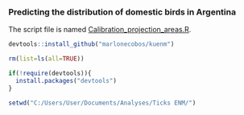 
### Predicting the distribution of domestic birds in Argentina

The script file is named [Calibration_projection_areas.R](./Calibration_projection_areas.R).


```r
devtools::install_github("marlonecobos/kuenm")

rm(list=ls(all=TRUE))

if(!require(devtools)){
  install.packages("devtools")
}

setwd("C:/Users/User/Documents/Analyses/Ticks ENM/") 

```